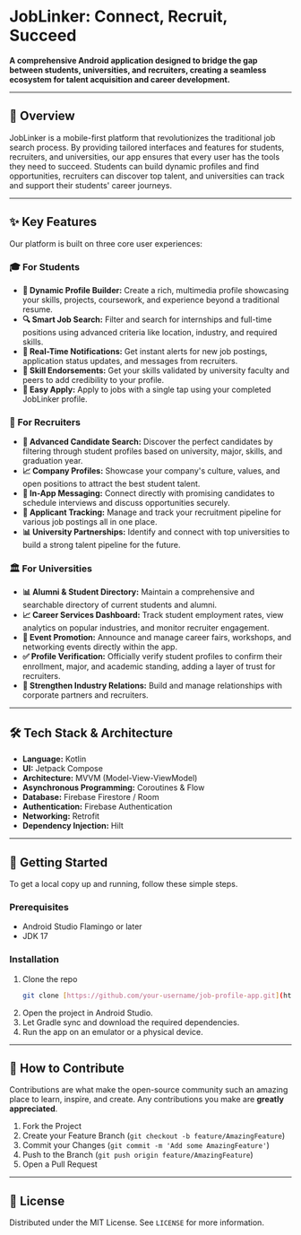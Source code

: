 # JobLinker: Connect, Recruit, Succeed

**A comprehensive Android application designed to bridge the gap between students, universities, and recruiters, creating a seamless ecosystem for talent acquisition and career development.**

---

## 🌟 Overview

JobLinker is a mobile-first platform that revolutionizes the traditional job search process. By providing tailored interfaces and features for students, recruiters, and universities, our app ensures that every user has the tools they need to succeed. Students can build dynamic profiles and find opportunities, recruiters can discover top talent, and universities can track and support their students' career journeys.

---

## ✨ Key Features

Our platform is built on three core user experiences:

### 🎓 For Students

- **📄 Dynamic Profile Builder:** Create a rich, multimedia profile showcasing your skills, projects, coursework, and experience beyond a traditional resume.
- **🔍 Smart Job Search:** Filter and search for internships and full-time positions using advanced criteria like location, industry, and required skills.
- **🔔 Real-Time Notifications:** Get instant alerts for new job postings, application status updates, and messages from recruiters.
- **🚀 Skill Endorsements:** Get your skills validated by university faculty and peers to add credibility to your profile.
- **💼 Easy Apply:** Apply to jobs with a single tap using your completed JobLinker profile.

### 🏢 For Recruiters

- **🎯 Advanced Candidate Search:** Discover the perfect candidates by filtering through student profiles based on university, major, skills, and graduation year.
- **📈 Company Profiles:** Showcase your company's culture, values, and open positions to attract the best student talent.
- **💬 In-App Messaging:** Connect directly with promising candidates to schedule interviews and discuss opportunities securely.
- **📂 Applicant Tracking:** Manage and track your recruitment pipeline for various job postings all in one place.
- **📊 University Partnerships:** Identify and connect with top universities to build a strong talent pipeline for the future.

### 🏛️ For Universities

- **📊 Alumni & Student Directory:** Maintain a comprehensive and searchable directory of current students and alumni.
- **📈 Career Services Dashboard:** Track student employment rates, view analytics on popular industries, and monitor recruiter engagement.
- **📢 Event Promotion:** Announce and manage career fairs, workshops, and networking events directly within the app.
- **✅ Profile Verification:** Officially verify student profiles to confirm their enrollment, major, and academic standing, adding a layer of trust for recruiters.
- **🤝 Strengthen Industry Relations:** Build and manage relationships with corporate partners and recruiters.

---

## 🛠️ Tech Stack & Architecture

- **Language:** Kotlin
- **UI:** Jetpack Compose
- **Architecture:** MVVM (Model-View-ViewModel)
- **Asynchronous Programming:** Coroutines & Flow
- **Database:** Firebase Firestore / Room
- **Authentication:** Firebase Authentication
- **Networking:** Retrofit
- **Dependency Injection:** Hilt

---

## 🚀 Getting Started

To get a local copy up and running, follow these simple steps.

### Prerequisites

- Android Studio Flamingo or later
- JDK 17

### Installation

1.  Clone the repo
    ```sh
    git clone [https://github.com/your-username/job-profile-app.git](https://github.com/your-username/job-profile-app.git)
    ```
2.  Open the project in Android Studio.
3.  Let Gradle sync and download the required dependencies.
4.  Run the app on an emulator or a physical device.

---

## 🤝 How to Contribute

Contributions are what make the open-source community such an amazing place to learn, inspire, and create. Any contributions you make are **greatly appreciated**.

1.  Fork the Project
2.  Create your Feature Branch (`git checkout -b feature/AmazingFeature`)
3.  Commit your Changes (`git commit -m 'Add some AmazingFeature'`)
4.  Push to the Branch (`git push origin feature/AmazingFeature`)
5.  Open a Pull Request

---

## 📄 License

Distributed under the MIT License. See `LICENSE` for more information.
